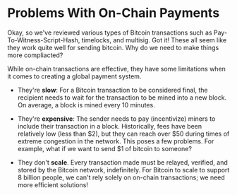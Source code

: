# Problems With On-Chain Payments

Okay, so we've reviewed various types of Bitcoin transactions such as Pay-To-Witness-Script-Hash, timelocks, and multisig. Got it! These all seem like they work quite well for sending bitcoin. Why do we need to make things more compliacted? 

While on-chain transactions are effective, they have some limitations when it comes to creating a global payment system. 

- They're **slow**: For a Bitcoin transaction to be considered final, the recipient needs to wait for the transaction to be mined into a new block. On average, a block is mined every 10 minutes.

- They're **expensive**: The sender needs to pay (incentivize) miners to include their transaction in a block. Historically, fees have been relatively low (less than $2), but they can reach over $50 during times of extreme congestion in the network. This poses a few problems. For example, what if we want to send $1 of bitcoin to someone?

- They don't **scale**. Every transaction made must be relayed, verified, and stored by the Bitcoin network, indefinitely. For Bitcoin to scale to support 8 billion people, we can't rely solely on on-chain transactions; we need more efficient solutions!